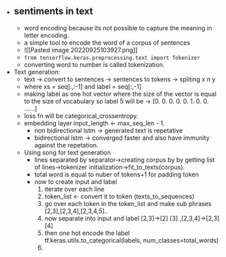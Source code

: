- ## sentiments in text
	- word encoding because its not possible to capture the meaning in letter encoding.
	- a simple tool to encode the word of a corpus of sentences
	- ![[Pasted image 20220925103927.png]]
	- `from tensorflow.keras.preprocessing.text import Tokenizer`
	- converting word to number is called tokenization.
- Text generation:
	- text -> convert to sentences -> sentences to tokens -> spliting x n y
	- where xs = seq[:,:-1] and label = seq[:,-1]
	- making label as one hot vector where the size of the vector is equal to the size of vocabulary so label 5 will be -> [0. 0. 0. 0. 0. 1. 0. 0. ......]
	- loss fn will be categorical_crossentropy.
	- embedding layer input_length <- max_seq_len - 1.
		- non bidirectional lstm -> generated text is repetative
		- bidirectional lstm -> converged faster and also have immunity against the repetation.
	- Using song for text generation
		- lines separated by separator->creating corpus by by getting list of lines->tokenizer initialization->fit_to_texts(corpus).
		- total word is equal to nuber of tokens+1 for padding token
		- now to create input and label 
			1. iterate over each line
			2. token_list <- convert it to token (texts_to_sequences)
			3. go over each token in the token_list and make sub phrases [2,3],[2,3,4],[2,3,4,5]..
			4. now separate into input and label [2,3]->[2]  [3] ,[2,3,4]->[2,3]  [4]
			5. then one hot encode the label tf.keras.utils.to_categorical(labels, num_classes=total_words)
			6. 
